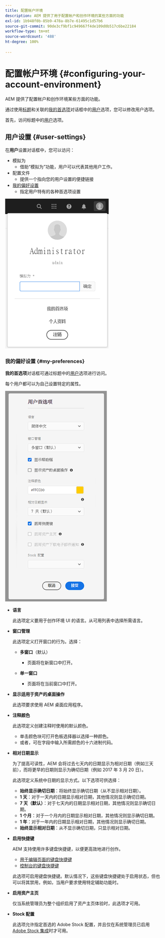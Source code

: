 ```yaml
---
title: 配置帐户环境
description: AEM 提供了用于配置帐户和创作环境的某些方面的功能
exl-id: 1b948f0b-85b9-478a-8b7e-61495c1d57b6
source-git-commit: 90de3cf9bf1c949667f4de109d0b517c6be22184
workflow-type: tm+mt
source-wordcount: '488'
ht-degree: 100%

---
```


# 配置帐户环境 {#configuring-your-account-environment}

AEM 提供了配置帐户和创作环境某些方面的功能。

通过使用[标题](/help/sites-cloud/authoring/getting-started/basic-handling.md#the-header)和关联的[我的首选项](#my-preferences)对话框中的[用户](#user-settings)选项，您可以修改用户选项。

首先，访问标题中的[用户](#user-settings)选项。

## 用户设置 {#user-settings}

在&#x200B;**用户**&#x200B;设置对话框中，您可以访问：

* 模拟为
   * 借助“模拟为”功能，用户可以代表其他用户工作。<!--With the [Impersonate as](/help/sites-administering/security.md#impersonating-another-user) functionality, a user can work on behalf of another user.-->
* 配置文件
   * 提供一个指向您的用户设置的便捷链接 <!--Offers a convenient link to your [user settings](/help/sites-administering/security.md))-->
* [我的偏好设置](#my-preferences)
   * 指定用户特有的各种首选项设置

![用户设置](/help/sites-cloud/authoring/assets/user-settings.png)

### 我的偏好设置 {#my-preferences}

**我的首选项**&#x200B;对话框可通过标题中的[用户](#user-settings)选项进行访问。

每个用户都可以为自己设置特定的属性。

![我的首选项](/help/sites-cloud/authoring/assets/user-preferences.png)

* **语言**

   此选项定义要用于创作环境 UI 的语言。从可用列表中选择所需语言。

* **窗口管理**

   此选项定义打开窗口的行为。选择：

   * **多窗口**（默认）

      * 页面将在新窗口中打开。
   * **单一窗口**

      * 页面将在当前窗口中打开。


* **显示适用于资产的桌面操作**

   此选项要求使用 AEM 桌面应用程序。

* **注释颜色**

   此选项定义创建注释时使用的默认颜色。

   * 单击颜色块可打开色板选择器以选择一种颜色。
   * 或者，可在字段中输入所需颜色的十六进制代码。

* **相对日期显示**

   为了提高可读性，AEM 会将过去七天内的日期显示为相对日期（例如三天前），而将更早的日期则显示为确切日期（例如 2017 年 3 月 20 日）。

   此选项定义系统中日期的显示方式。以下选项可供选择：

   * **始终显示确切日期**：将始终显示确切日期（从不显示相对日期）。
   * **1 天**：对于一天内的日期显示相对日期，其他情况则显示确切日期。
   * **7 天（默认）**：对于七天内的日期显示相对日期，其他情况则显示确切日期。
   * **1 个月**：对于一个月内的日期显示相对日期，其他情况则显示确切日期。
   * **1 年**：对于一年内的日期显示相对日期，其他情况则显示确切日期。
   * **始终显示相对日期**：从不显示确切日期，只显示相对日期。

* **启用快捷键**

   AEM 支持使用许多键盘快捷键，以便更高效地进行创作。

   * [用于编辑页面的键盘快捷键](/help/sites-cloud/authoring/fundamentals/keyboard-shortcuts.md)
   * [控制台的键盘快捷键](/help/sites-cloud/authoring/getting-started/keyboard-shortcuts.md)

   此选项可启用键盘快捷键。默认情况下，这些键盘快捷键处于启用状态，但也可以将其禁用，例如，当用户要求使用特定辅助功能时。

* **启用资产主页**

   仅当系统管理员为整个组织启用了资产主页体验时，此选项才可用。

* **Stock 配置**

   此选项允许指定首选的 Adobe Stock 配置，并且仅在系统管理员已启用 [Adobe Stock 集成](/help/assets/aem-assets-adobe-stock.md)时才可用。
